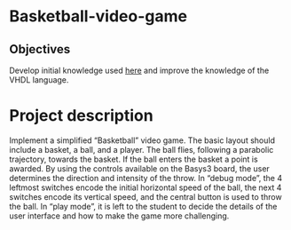 # Basketball-video-game

## Objectives
Develop initial knowledge used [here](https://github.com/jwilloa/Settable-countdown-timer-with-4-digit-7-segment-display.git) and improve the knowledge of the VHDL language.

# Project description
Implement a simplified “Basketball” video game.
The basic layout should include a basket, a ball, and a player. The ball flies, following a
parabolic trajectory, towards the basket. If the ball enters the basket a point is awarded.
By using the controls available on the Basys3 board, the user determines the direction and
intensity of the throw. In “debug mode”, the 4 leftmost switches encode the initial horizontal speed of the ball, 
the next 4 switches encode its vertical speed, and the central button is used to throw
the ball. In “play mode”, it is left to the student to decide the details of the user interface and how
to make the game more challenging.
